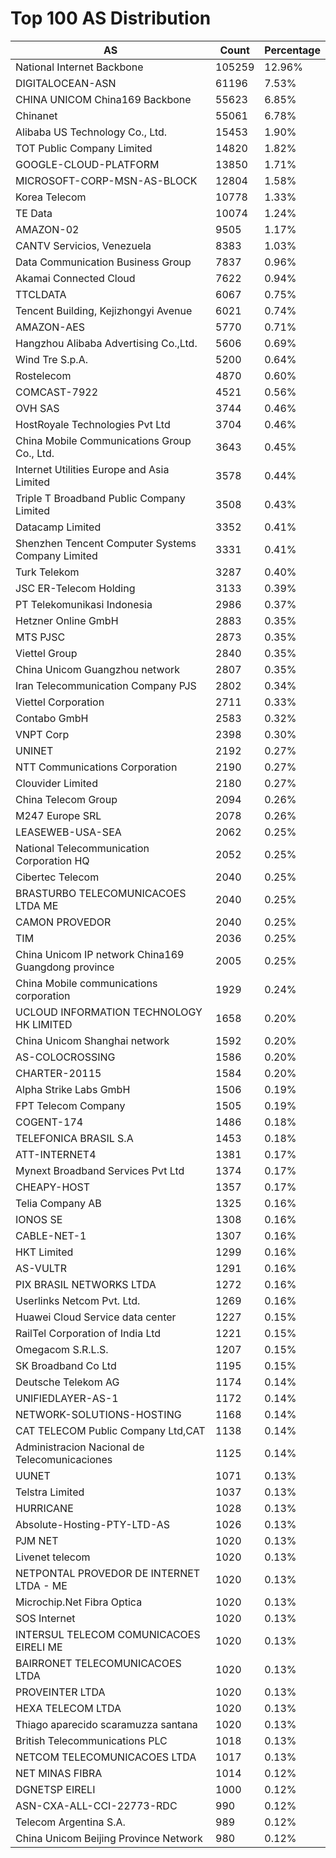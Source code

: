 # Top 100 AS Distribution
| AS | Count | Percentage |
|----|----|----|
| National Internet Backbone | 105259 | 12.96% |
| DIGITALOCEAN-ASN | 61196 | 7.53% |
| CHINA UNICOM China169 Backbone | 55623 | 6.85% |
| Chinanet | 55061 | 6.78% |
| Alibaba US Technology Co., Ltd. | 15453 | 1.90% |
| TOT Public Company Limited | 14820 | 1.82% |
| GOOGLE-CLOUD-PLATFORM | 13850 | 1.71% |
| MICROSOFT-CORP-MSN-AS-BLOCK | 12804 | 1.58% |
| Korea Telecom | 10778 | 1.33% |
| TE Data | 10074 | 1.24% |
| AMAZON-02 | 9505 | 1.17% |
| CANTV Servicios, Venezuela | 8383 | 1.03% |
| Data Communication Business Group | 7837 | 0.96% |
| Akamai Connected Cloud | 7622 | 0.94% |
| TTCLDATA | 6067 | 0.75% |
| Tencent Building, Kejizhongyi Avenue | 6021 | 0.74% |
| AMAZON-AES | 5770 | 0.71% |
| Hangzhou Alibaba Advertising Co.,Ltd. | 5606 | 0.69% |
| Wind Tre S.p.A. | 5200 | 0.64% |
| Rostelecom | 4870 | 0.60% |
| COMCAST-7922 | 4521 | 0.56% |
| OVH SAS | 3744 | 0.46% |
| HostRoyale Technologies Pvt Ltd | 3704 | 0.46% |
| China Mobile Communications Group Co., Ltd. | 3643 | 0.45% |
| Internet Utilities Europe and Asia Limited | 3578 | 0.44% |
| Triple T Broadband Public Company Limited | 3508 | 0.43% |
| Datacamp Limited | 3352 | 0.41% |
| Shenzhen Tencent Computer Systems Company Limited | 3331 | 0.41% |
| Turk Telekom | 3287 | 0.40% |
| JSC ER-Telecom Holding | 3133 | 0.39% |
| PT Telekomunikasi Indonesia | 2986 | 0.37% |
| Hetzner Online GmbH | 2883 | 0.35% |
| MTS PJSC | 2873 | 0.35% |
| Viettel Group | 2840 | 0.35% |
| China Unicom Guangzhou network | 2807 | 0.35% |
| Iran Telecommunication Company PJS | 2802 | 0.34% |
| Viettel Corporation | 2711 | 0.33% |
| Contabo GmbH | 2583 | 0.32% |
| VNPT Corp | 2398 | 0.30% |
| UNINET | 2192 | 0.27% |
| NTT Communications Corporation | 2190 | 0.27% |
| Clouvider Limited | 2180 | 0.27% |
| China Telecom Group | 2094 | 0.26% |
| M247 Europe SRL | 2078 | 0.26% |
| LEASEWEB-USA-SEA | 2062 | 0.25% |
| National Telecommunication Corporation HQ | 2052 | 0.25% |
| Cibertec Telecom | 2040 | 0.25% |
| BRASTURBO TELECOMUNICACOES LTDA ME | 2040 | 0.25% |
| CAMON PROVEDOR | 2040 | 0.25% |
| TIM | 2036 | 0.25% |
| China Unicom IP network China169 Guangdong province | 2005 | 0.25% |
| China Mobile communications corporation | 1929 | 0.24% |
| UCLOUD INFORMATION TECHNOLOGY HK LIMITED | 1658 | 0.20% |
| China Unicom Shanghai network | 1592 | 0.20% |
| AS-COLOCROSSING | 1586 | 0.20% |
| CHARTER-20115 | 1584 | 0.20% |
| Alpha Strike Labs GmbH | 1506 | 0.19% |
| FPT Telecom Company | 1505 | 0.19% |
| COGENT-174 | 1486 | 0.18% |
| TELEFONICA BRASIL S.A | 1453 | 0.18% |
| ATT-INTERNET4 | 1381 | 0.17% |
| Mynext Broadband Services Pvt Ltd | 1374 | 0.17% |
| CHEAPY-HOST | 1357 | 0.17% |
| Telia Company AB | 1325 | 0.16% |
| IONOS SE | 1308 | 0.16% |
| CABLE-NET-1 | 1307 | 0.16% |
| HKT Limited | 1299 | 0.16% |
| AS-VULTR | 1291 | 0.16% |
| PIX BRASIL NETWORKS LTDA | 1272 | 0.16% |
| Userlinks Netcom Pvt. Ltd. | 1269 | 0.16% |
| Huawei Cloud Service data center | 1227 | 0.15% |
| RailTel Corporation of India Ltd | 1221 | 0.15% |
| Omegacom S.R.L.S. | 1207 | 0.15% |
| SK Broadband Co Ltd | 1195 | 0.15% |
| Deutsche Telekom AG | 1174 | 0.14% |
| UNIFIEDLAYER-AS-1 | 1172 | 0.14% |
| NETWORK-SOLUTIONS-HOSTING | 1168 | 0.14% |
| CAT TELECOM Public Company Ltd,CAT | 1138 | 0.14% |
| Administracion Nacional de Telecomunicaciones | 1125 | 0.14% |
| UUNET | 1071 | 0.13% |
| Telstra Limited | 1037 | 0.13% |
| HURRICANE | 1028 | 0.13% |
| Absolute-Hosting-PTY-LTD-AS | 1026 | 0.13% |
| PJM NET | 1020 | 0.13% |
| Livenet telecom | 1020 | 0.13% |
| NETPONTAL PROVEDOR DE INTERNET LTDA - ME | 1020 | 0.13% |
| Microchip.Net Fibra Optica | 1020 | 0.13% |
| SOS Internet | 1020 | 0.13% |
| INTERSUL TELECOM COMUNICACOES EIRELI ME | 1020 | 0.13% |
| BAIRRONET TELECOMUNICACOES LTDA | 1020 | 0.13% |
| PROVEINTER LTDA | 1020 | 0.13% |
| HEXA TELECOM LTDA | 1020 | 0.13% |
| Thiago aparecido scaramuzza santana | 1020 | 0.13% |
| British Telecommunications PLC | 1018 | 0.13% |
| NETCOM TELECOMUNICACOES LTDA | 1017 | 0.13% |
| NET MINAS FIBRA | 1014 | 0.12% |
| DGNETSP EIRELI | 1000 | 0.12% |
| ASN-CXA-ALL-CCI-22773-RDC | 990 | 0.12% |
| Telecom Argentina S.A. | 989 | 0.12% |
| China Unicom Beijing Province Network | 980 | 0.12% |
